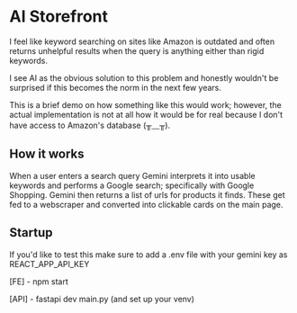 # AI Storefront

I feel like keyword searching on sites like Amazon is outdated and often returns unhelpful results when the query is anything either than rigid keywords.


I see AI as the obvious solution to this problem and honestly wouldn't be surprised if this becomes the norm in the next few years.


This is a brief demo on how something like this would work; however, the actual implementation is not at all how it would be for real because I don't have access to Amazon's database (╥﹏╥).


## How it works
When a user enters a search query Gemini interprets it into usable keywords and performs a Google search; specifically with Google Shopping. Gemini then returns a list of urls for products it finds. These get fed to a webscraper and converted into clickable cards on the main page.

## Startup
If you'd like to test this make sure to add a .env file with your gemini key as REACT_APP_API_KEY


[FE] - npm start


[API] - fastapi dev main.py (and set up your venv)
